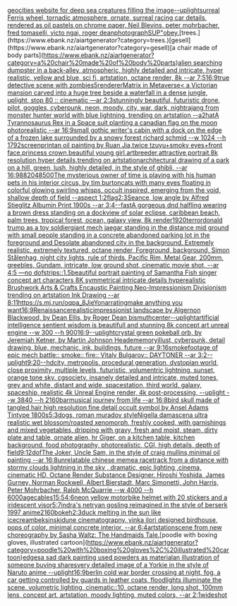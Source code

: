 [geocities website for deep sea creatures filling the image](https://www.ebank.nz/aiartgenerator?category=geocities%20website%20for%20deep%20sea%20creatures%20filling%20the%20image)[--uplight](https://www.ebank.nz/aiartgenerator?category=--uplight)[surreal Ferris wheel, tornadic atmosphere, ornate, surreal racing car details, rendered as oil pastels on chrome paper, Neil Blevins, peter mohrbacher, fred tomaselli, victo ngai, roger dean](https://www.ebank.nz/aiartgenerator?category=surreal%20Ferris%20wheel%2C%20tornadic%20atmosphere%2C%20ornate%2C%20surreal%20racing%20car%20details%2C%20rendered%20as%20oil%20pastels%20on%20chrome%20paper%2C%20Neil%20Blevins%2C%20peter%20mohrbacher%2C%20fred%20tomaselli%2C%20victo%20ngai%2C%20roger%20dean)[photograph](https://www.ebank.nz/aiartgenerator?category=photograph)[SUP"](https://www.ebank.nz/aiartgenerator?category=SUP%22)[obey.](https://www.ebank.nz/aiartgenerator?category=obey.)[trees.](https://www.ebank.nz/aiartgenerator?category=trees.)[gesell](https://www.ebank.nz/aiartgenerator?category=gesell)[a chair made of body parts](https://www.ebank.nz/aiartgenerator?category=a%20chair%20made%20of%20body%20parts)[alien searching dumpster in a back-alley, atmospheric, highly detailed and intricate, hyper realistic, yellow and blue, sci fi, artstation, octane render, 8k --ar 7:5](https://www.ebank.nz/aiartgenerator?category=alien%20searching%20dumpster%20in%20a%20back-alley%2C%20atmospheric%2C%20highly%20detailed%20and%20intricate%2C%20hyper%20realistic%2C%20yellow%20and%20blue%2C%20sci%20fi%2C%20artstation%2C%20octane%20render%2C%208k%20--ar%207%3A5)[16:9](https://www.ebank.nz/aiartgenerator?category=16%3A9)[true detective scene with zombies](https://www.ebank.nz/aiartgenerator?category=true%20detective%20scene%20with%20zombies)[5](https://www.ebank.nz/aiartgenerator?category=5)[renderer](https://www.ebank.nz/aiartgenerator?category=renderer)[Matrix in Metaverse](https://www.ebank.nz/aiartgenerator?category=Matrix%20in%20Metaverse)[< a Victorian mansion carved into a huge tree beside a waterfall in a dense jungle, uplight, stop 80 :: cinematic —ar 2:3](https://www.ebank.nz/aiartgenerator?category=%3C%20a%20Victorian%20mansion%20carved%20into%20a%20huge%20tree%20beside%20a%20waterfall%20in%20a%20dense%20jungle%2C%20uplight%2C%20stop%2080%20%3A%3A%20cinematic%20%E2%80%94ar%202%3A3)[stunningly beautiful, futuristic drone, pilot, goggles, cyberpunk, neon, moody, city, war, dark, night](https://www.ebank.nz/aiartgenerator?category=stunningly%20beautiful%2C%20futuristic%20drone%2C%20pilot%2C%20goggles%2C%20cyberpunk%2C%20neon%2C%20moody%2C%20city%2C%20war%2C%20dark%2C%20night)[rajang from monster hunter world with blue lightning, trending on artstation --a2](https://www.ebank.nz/aiartgenerator?category=rajang%20from%20monster%20hunter%20world%20with%20blue%20lightning%2C%20trending%20on%20artstation%20--a2)[hat](https://www.ebank.nz/aiartgenerator?category=hat)[A Tyrannosaurus Rex in a Space suit planting a canadian flag on the moon photorealistic --ar 16:9](https://www.ebank.nz/aiartgenerator?category=A%20Tyrannosaurus%20Rex%20in%20a%20Space%20suit%20planting%20a%20canadian%20flag%20on%20the%20moon%20photorealistic%20--ar%2016%3A9)[small gothic writer's cabin with a dock on the edge of a frozen lake surrounded by a snowy forest richard schmid  --w 1024  --h 1792](https://www.ebank.nz/aiartgenerator?category=small%20gothic%20writer%27s%20cabin%20with%20a%20dock%20on%20the%20edge%20of%20a%20frozen%20lake%20surrounded%20by%20a%20snowy%20forest%20richard%20schmid%20%20--w%201024%20%20--h%201792)[screenprint](https://www.ebank.nz/aiartgenerator?category=screenprint)[an oil painting by Ruan Jia,twice tzuyu+smoky eyes+front face,princess crown,beautiful young girl,artbreeder,attractive,portrait,8k resolution,hyper details,trending on artstation](https://www.ebank.nz/aiartgenerator?category=an%20oil%20painting%20by%20Ruan%20Jia%2Ctwice%20tzuyu%2Bsmoky%20eyes%2Bfront%20face%2Cprincess%20crown%2Cbeautiful%20young%20girl%2Cartbreeder%2Cattractive%2Cportrait%2C8k%20resolution%2Chyper%20details%2Ctrending%20on%20artstation)[architectural drawing of a park on a hill, green, lush, highly detailed, in the style of ghibli, --ar 16:9](https://www.ebank.nz/aiartgenerator?category=architectural%20drawing%20of%20a%20park%20on%20a%20hill%2C%20green%2C%20lush%2C%20highly%20detailed%2C%20in%20the%20style%20of%20ghibli%2C%20--ar%2016%3A9)[88](https://www.ebank.nz/aiartgenerator?category=88)[2048](https://www.ebank.nz/aiartgenerator?category=2048)[500](https://www.ebank.nz/aiartgenerator?category=500)[The mysterious owner of time is playing with his human pets in his interior circus, by tim burton](https://www.ebank.nz/aiartgenerator?category=The%20mysterious%20owner%20of%20time%20is%20playing%20with%20his%20human%20pets%20in%20his%20interior%20circus%2C%20by%20tim%20burton)[cats with many eyes floating in colorful glowing swirling whisps, occult inspired, emerging from the void, shallow depth of field --aspect 1:2](https://www.ebank.nz/aiartgenerator?category=cats%20with%20many%20eyes%20floating%20in%20colorful%20glowing%20swirling%20whisps%2C%20occult%20inspired%2C%20emerging%20from%20the%20void%2C%20shallow%20depth%20of%20field%20--aspect%201%3A2)[flag](https://www.ebank.nz/aiartgenerator?category=flag)[2:3](https://www.ebank.nz/aiartgenerator?category=2%3A3)[Seance, low angle  by Alfred Stieglitz Albumin Print 1900s --ar 3:4](https://www.ebank.nz/aiartgenerator?category=Seance%2C%20low%20angle%20%20by%20Alfred%20Stieglitz%20Albumin%20Print%201900s%20--ar%203%3A4)[--fast](https://www.ebank.nz/aiartgenerator?category=--fast)[A gorgeous dnd halfling wearing a brown dress standing on a dock](https://www.ebank.nz/aiartgenerator?category=A%20gorgeous%20dnd%20halfling%20wearing%20a%20brown%20dress%20standing%20on%20a%20dock)[view of solar eclipse, caribbean beach, palm trees, tropical forest, ocean, galaxy view, 8k render](https://www.ebank.nz/aiartgenerator?category=view%20of%20solar%20eclipse%2C%20caribbean%20beach%2C%20palm%20trees%2C%20tropical%20forest%2C%20ocean%2C%20galaxy%20view%2C%208k%20render)[1920](https://www.ebank.nz/aiartgenerator?category=1920)[terror](https://www.ebank.nz/aiartgenerator?category=terror)[donald trump as a toy soldier](https://www.ebank.nz/aiartgenerator?category=donald%20trump%20as%20a%20toy%20soldier)[giant mech jaegar standing in the distance mid ground with small people standing in a concrete abandoned parking lot in the foreground and Desolate abandoned city in the background. Extremely realistic, extremely textured, octane render, Foreground, background, Simon Stålenhag, night city lights, rule of thirds, Pacific Rim, Metal Gear,  200mm, greebles, Gundam, intricate, low ground shot, cinematic movie shot, --ar 4:5 —no dof](https://www.ebank.nz/aiartgenerator?category=giant%20mech%20jaegar%20standing%20in%20the%20distance%20mid%20ground%20with%20small%20people%20standing%20in%20a%20concrete%20abandoned%20parking%20lot%20in%20the%20foreground%20and%20Desolate%20abandoned%20city%20in%20the%20background.%20Extremely%20realistic%2C%20extremely%20textured%2C%20octane%20render%2C%20Foreground%2C%20background%2C%20Simon%20St%C3%A5lenhag%2C%20night%20city%20lights%2C%20rule%20of%20thirds%2C%20Pacific%20Rim%2C%20Metal%20Gear%2C%20%20200mm%2C%20greebles%2C%20Gundam%2C%20intricate%2C%20low%20ground%20shot%2C%20cinematic%20movie%20shot%2C%20--ar%204%3A5%20%E2%80%94no%20dof)[strips::1.5](https://www.ebank.nz/aiartgenerator?category=strips%3A%3A1.5)[beautiful portrait painting of Samantha Fish singer concept art characters 8K symmetrical intricate details hyperealistic Brushwork Arts & Crafts Encaustic Painting Neo-Impressionism Divisionism trending on artstation Ink Drawing --ar 8:11](https://www.ebank.nz/aiartgenerator?category=beautiful%20portrait%20painting%20of%20Samantha%20Fish%20singer%20concept%20art%20characters%208K%20symmetrical%20intricate%20details%20hyperealistic%20Brushwork%20Arts%20%26%20Crafts%20Encaustic%20Painting%20Neo-Impressionism%20Divisionism%20trending%20on%20artstation%20Ink%20Drawing%20--ar%208%3A11)[<https://s.mj.run/oqpa_8JieYo>](https://www.ebank.nz/aiartgenerator?category=%3Chttps%3A//s.mj.run/oqpa_8JieYo%3E)[narrating](https://www.ebank.nz/aiartgenerator?category=narrating)[make anything you want](https://www.ebank.nz/aiartgenerator?category=make%20anything%20you%20want)[16:9](https://www.ebank.nz/aiartgenerator?category=16%3A9)[Renaissance](https://www.ebank.nz/aiartgenerator?category=Renaissance)[realistic](https://www.ebank.nz/aiartgenerator?category=realistic)[impressionist landscape by Algernon Blackwood, by Dean Ellis, by Roger Dean bismuth](https://www.ebank.nz/aiartgenerator?category=impressionist%20landscape%20by%20Algernon%20Blackwood%2C%20by%20Dean%20Ellis%2C%20by%20Roger%20Dean%20bismuth)[center](https://www.ebank.nz/aiartgenerator?category=center)[--uplight](https://www.ebank.nz/aiartgenerator?category=--uplight)[artificial intelligence sentient wisdom is beautifull and stunning 8k concept art unreal engine  --w 300 --h 900](https://www.ebank.nz/aiartgenerator?category=artificial%20intelligence%20sentient%20wisdom%20is%20beautifull%20and%20stunning%208k%20concept%20art%20unreal%20engine%20%20--w%20300%20--h%20900)[16:9](https://www.ebank.nz/aiartgenerator?category=16%3A9)[--uplight](https://www.ebank.nz/aiartgenerator?category=--uplight)[crystal green pokeball orb, by Jeremiah Ketner, by Martin Johnson Heade](https://www.ebank.nz/aiartgenerator?category=crystal%20green%20pokeball%20orb%2C%20by%20Jeremiah%20Ketner%2C%20by%20Martin%20Johnson%20Heade)[memory](https://www.ebank.nz/aiartgenerator?category=memory)[illust, cyberpunk, detail drawing, blue, mechanic, ink, buildings, future --ar 9:16](https://www.ebank.nz/aiartgenerator?category=illust%2C%20cyberpunk%2C%20detail%20drawing%2C%20blue%2C%20mechanic%2C%20ink%2C%20buildings%2C%20future%20--ar%209%3A16)[smoke](https://www.ebank.nz/aiartgenerator?category=smoke)[footage of epic mech battle:: smoke:: fire:: Vitaly Bulgarov:: DAYTONER --ar 3:2](https://www.ebank.nz/aiartgenerator?category=footage%20of%20epic%20mech%20battle%3A%3A%20smoke%3A%3A%20fire%3A%3A%20Vitaly%20Bulgarov%3A%3A%20DAYTONER%20--ar%203%3A2)[--uplight](https://www.ebank.nz/aiartgenerator?category=--uplight)[9:20](https://www.ebank.nz/aiartgenerator?category=9%3A20)[--hd](https://www.ebank.nz/aiartgenerator?category=--hd)[city, metropolis, procedural generation, dystopian world, close proximity, multiple levels, futuristic, volumentric lightning, sunset, orange tone sky, cgsociety, insanely detailed and intricate, muted tones, grey and white, distant and wide, spacestation, third world, galaxy, spaceship, realistic 4k Unreal Engine render, 4k post-processing, --uplight --w 3840 --h 2160](https://www.ebank.nz/aiartgenerator?category=city%2C%20metropolis%2C%20procedural%20generation%2C%20dystopian%20world%2C%20close%20proximity%2C%20multiple%20levels%2C%20futuristic%2C%20volumentric%20lightning%2C%20sunset%2C%20orange%20tone%20sky%2C%20cgsociety%2C%20insanely%20detailed%20and%20intricate%2C%20muted%20tones%2C%20grey%20and%20white%2C%20distant%20and%20wide%2C%20spacestation%2C%20third%20world%2C%20galaxy%2C%20spaceship%2C%20realistic%204k%20Unreal%20Engine%20render%2C%204k%20post-processing%2C%20--uplight%20--w%203840%20--h%202160)[bar](https://www.ebank.nz/aiartgenerator?category=bar)[musical journey from life --ar 16:8](https://www.ebank.nz/aiartgenerator?category=musical%20journey%20from%20life%20--ar%2016%3A8)[bird skull made of tangled hair high resolution fine detail occult symbol  by Ansel Adams Tintype 1800s](https://www.ebank.nz/aiartgenerator?category=bird%20skull%20made%20of%20tangled%20hair%20high%20resolution%20fine%20detail%20occult%20symbol%20%20by%20Ansel%20Adams%20Tintype%201800s)[5:3](https://www.ebank.nz/aiartgenerator?category=5%3A3)[dogs, roman muradov style](https://www.ebank.nz/aiartgenerator?category=dogs%2C%20roman%20muradov%20style)[Nigella damascena ultra realistic wet blossom](https://www.ebank.nz/aiartgenerator?category=Nigella%20damascena%20ultra%20realistic%20wet%20blossom)[/roasted  xenomorph, freshly cooked, with garnishings and mixed vegetables, dripping with gravy, fresh and moist, steam, dirty plate and table, ornate alien, hr Giger, on a kitchen table, kitchen background, food photography,  photorealistic, CGI, high details, depth of field](https://www.ebank.nz/aiartgenerator?category=/roasted%20%20xenomorph%2C%20freshly%20cooked%2C%20with%20garnishings%20and%20mixed%20vegetables%2C%20dripping%20with%20gravy%2C%20fresh%20and%20moist%2C%20steam%2C%20dirty%20plate%20and%20table%2C%20ornate%20alien%2C%20hr%20Giger%2C%20on%20a%20kitchen%20table%2C%20kitchen%20background%2C%20food%20photography%2C%20%20photorealistic%2C%20CGI%2C%20high%20details%2C%20depth%20of%20field)[9:12](https://www.ebank.nz/aiartgenerator?category=9%3A12)[dof](https://www.ebank.nz/aiartgenerator?category=dof)[The Joker, Uncle Sam, in the style of craig mullins,](https://www.ebank.nz/aiartgenerator?category=The%20Joker%2C%20Uncle%20Sam%2C%20in%20the%20style%20of%20craig%20mullins%2C)[minimal oil painting --ar 16:8](https://www.ebank.nz/aiartgenerator?category=minimal%20oil%20painting%20--ar%2016%3A8)[unrelatable chinese meme](https://www.ebank.nz/aiartgenerator?category=unrelatable%20chinese%20meme)[a racetrack from a distance with stormy clouds lightning in the sky , dramatic, epic lighting ,cinema, cinematic HD, Octane Render Substance Designer. Hiroshi Yoshida, James Gurney, Norman Rockwell, Albert Bierstadt, Marc Simonetti, John Harris, Peter Mohrbacher, Ralph McQuarrie --w 4000 --h 6000](https://www.ebank.nz/aiartgenerator?category=a%20racetrack%20from%20a%20distance%20with%20stormy%20clouds%20lightning%20in%20the%20sky%20%2C%20dramatic%2C%20epic%20lighting%20%2Ccinema%2C%20cinematic%20HD%2C%20Octane%20Render%20Substance%20Designer.%20Hiroshi%20Yoshida%2C%20James%20Gurney%2C%20Norman%20Rockwell%2C%20Albert%20Bierstadt%2C%20Marc%20Simonetti%2C%20John%20Harris%2C%20Peter%20Mohrbacher%2C%20Ralph%20McQuarrie%20--w%204000%20--h%206000)[age](https://www.ebank.nz/aiartgenerator?category=age)[cables](https://www.ebank.nz/aiartgenerator?category=cables)[15:5](https://www.ebank.nz/aiartgenerator?category=15%3A5)[4:6](https://www.ebank.nz/aiartgenerator?category=4%3A6)[neon yellow motorbike helmet with 20 stickers and a iridescent visor](https://www.ebank.nz/aiartgenerator?category=neon%20yellow%20motorbike%20helmet%20with%2020%20stickers%20and%20a%20iridescent%20visor)[](https://www.ebank.nz/aiartgenerator?category=)[5:7](https://www.ebank.nz/aiartgenerator?category=5%3A7)[indra's net](https://www.ebank.nz/aiartgenerator?category=indra%27s%20net)[ryan gosling reimagined in the style of berserk 1997 anime](https://www.ebank.nz/aiartgenerator?category=ryan%20gosling%20reimagined%20in%20the%20style%20of%20berserk%201997%20anime)[2160](https://www.ebank.nz/aiartgenerator?category=2160)[bokeh](https://www.ebank.nz/aiartgenerator?category=bokeh)[2:3](https://www.ebank.nz/aiartgenerator?category=2%3A3)[duck melting in the sun like icecream](https://www.ebank.nz/aiartgenerator?category=duck%20melting%20in%20the%20sun%20like%20icecream)[beksinski](https://www.ebank.nz/aiartgenerator?category=beksinski)[dune cinematograpny, yinka ilori designed birdhouse, pops of color, minimal concrete interior, --ar 6:4](https://www.ebank.nz/aiartgenerator?category=dune%20cinematograpny%2C%20yinka%20ilori%20designed%20birdhouse%2C%20pops%20of%20color%2C%20minimal%20concrete%20interior%2C%20--ar%206%3A4)[artstation](https://www.ebank.nz/aiartgenerator?category=artstation)[scene from new choreography by Sasha Waltz: The Handmaids Tale.](https://www.ebank.nz/aiartgenerator?category=scene%20from%20new%20choreography%20by%20Sasha%20Waltz%3A%20The%20Handmaids%20Tale.)[poodle with boxing gloves, illustrated cartoon](https://www.ebank.nz/aiartgenerator?category=poodle%20with%20boxing%20gloves%2C%20illustrated%20cartoon)[edges](https://www.ebank.nz/aiartgenerator?category=edges)[a sad dark painting used powders as material](https://www.ebank.nz/aiartgenerator?category=a%20sad%20dark%20painting%20used%20powders%20as%20material)[an illustration of someone buying shares](https://www.ebank.nz/aiartgenerator?category=an%20illustration%20of%20someone%20buying%20shares)[very detailed image of a Yorkie in the style of Naruto anime --uplight](https://www.ebank.nz/aiartgenerator?category=very%20detailed%20image%20of%20a%20Yorkie%20in%20the%20style%20of%20Naruto%20anime%20--uplight)[16:9](https://www.ebank.nz/aiartgenerator?category=16%3A9)[berlin cold war border crossing at night, fog, a car getting controlled by guards in leather coats, floodlights illuminate the scene, volumetric lighting, cinematic::10, octane render, long shot, 100mm lens, concept art, artstation, moody lighting, muted colors, --ar 2:1](https://www.ebank.nz/aiartgenerator?category=berlin%20cold%20war%20border%20crossing%20at%20night%2C%20fog%2C%20a%20car%20getting%20controlled%20by%20guards%20in%20leather%20coats%2C%20floodlights%20illuminate%20the%20scene%2C%20volumetric%20lighting%2C%20cinematic%3A%3A10%2C%20octane%20render%2C%20long%20shot%2C%20100mm%20lens%2C%20concept%20art%2C%20artstation%2C%20moody%20lighting%2C%20muted%20colors%2C%20--ar%202%3A1)[wideshot](https://www.ebank.nz/aiartgenerator?category=wideshot)